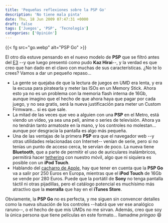 ```yaml
---
title: 'Pequeñas reflexiones sobre la PSP Go'
description: 'No tiene mala pinta'
date: Thu, 18 Jun 2009 07:47:31 +0000
draft: false
tags: ['Juegos', 'PSP', 'Tecnología']
categories: ['Opinión']
---
```


{{< fg src="go.webp" alt="PSP Go" >}}

El otro día estuve pensando en el nuevo modelo de **PSP** que se filtró antes del [E3](/lo-que-he-sacado-en-claro-del-e3/) --y que luego presentó como pudo **Kaz Hirai**--, y la verdad es que creo que han dado en el clavo con muchas de sus características. ¿No te lo crees? Vamos a dar un pequeño repaso...

*   La gente se quejaba de que la lectura de juegos en UMD era lenta, y era la excusa para piratearla y meter las ISOs en un Memory Stick. Ahora esto ya no es un problema con la memoria flash interna de 16Gb, aunque imagino que el hecho de que ahora haya que pagar por cada juego, y no sea gratis, será la nueva justificación para meter un Custom Firmware... si es que sale.
*   La mitad de las veces que veo a alguien con una **PSP** en el Metro, está viendo un vídeo, ya sea una peli, anime o series de televisión. Ahora ya no tendrán tanto armatoste en la mano, y los controles no molestan... aunque por desgracia la pantalla es algo más pequeña.
*   Una de las ventajas de la primera **PSP** era que el navegador web --y otras utilidades relacionadas con Internet-- venían de serie, pero si no tenías un punto de acceso cerca, te servían de poco. La nueva tiene **Bluetooth**, que a parte de permitir el uso de auriculares inalámbricos, permitirá hacer [tethering](http://en.wikipedia.org/wiki/Tethering) con nuestro móvil, algo que ni siquiera es posible con un **iPod Touch**.
*   Hablando del [cacharro de Apple](/aventuras-y-desventuras-con-el-ipod-touch/), hay que tener en cuenta que la **PSP Go** va a salir por 250 Euros en Europa, mientras que el **iPod Touch** de 16Gb se vende por 280 Euros. Puede que la portátil de **Sony** no tenga pantalla táctil ni otras pijadillas, pero el catálogo potencial es muchísimo más atractivo que la **morralla** que hay en el **iTunes Store**.

Obviamente, la **PSP Go** no es perfecta, y me siguen sin convencer detalles como la nueva situación de los controles --habrá que ver ese analógico raruno--, o el hecho de que mis UMDs no me sirvan. Además, creo que soy la única persona que tiene películas en este formato... llamadme _pringao_ :smile: